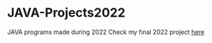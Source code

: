 # JAVA-Projects2022
JAVA programs made during 2022
Check my final 2022 project [here](https://github.com/CamilaSanchezB/JAVAFinalProject2022)
